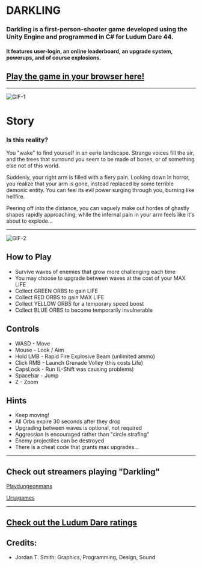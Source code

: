 # DARKLING
### Darkling is a first-person-shooter game developed using the Unity Engine and programmed in C# for Ludum Dare 44. 
#### It features user-login, an online leaderboard, an upgrade system, powerups, and of course explosions.
## [Play the game in your browser here!](https://jordantanner.itch.io/darkling)
--------------------
![GIF-1](https://user-images.githubusercontent.com/50030252/123884581-2d24f400-d911-11eb-80b1-aa782607e894.gif)

# Story
### Is this reality?

You "wake" to find yourself in an eerie landscape.  Strange voices fill the air, and the 
trees that surround you seem to be made of bones, or of something else not of this world.

Suddenly, your right arm is filled with a fiery pain.  Looking down in horror, you realize that your arm is gone,
instead replaced by some terrible demonic entity.  You can feel its evil power surging through you, burning like hellfire.  

Peering off into the distance, you can vaguely make out hordes of ghastly shapes rapidly approaching, while the infernal pain in your arm feels like it's about to explode... 
  
--------------------
![GIF-2](https://user-images.githubusercontent.com/50030252/123884612-429a1e00-d911-11eb-9ee0-7797e7cb6a6b.gif)
 
## How to Play
- Survive waves of enemies that grow more challenging each time
- You may choose to upgrade between waves at the cost of your MAX LIFE
- Collect GREEN ORBS to gain LIFE
- Collect RED ORBS to gain MAX LIFE
- Collect YELLOW ORBS for a temporary speed boost
- Collect BLUE ORBS to become temporarily invulnerable

## Controls
- WASD - Move
- Mouse - Look / Aim
- Hold LMB - Rapid Fire Explosive Beam (unlimited ammo)
- Click RMB - Launch Grenade Volley (this costs Life)
- CapsLock - Run  (L-Shift was causing problems)
- Spacebar - Jump
- Z - Zoom

## Hints
- Keep moving!
- All Orbs expire 30 seconds after they drop
- Upgrading between waves is optional, not required
- Aggression is encouraged rather than "circle strafing"
- Enemy projectiles can be destroyed
- There is a cheat code that grants max upgrades...

--------------------------

## Check out streamers playing "Darkling"

[Playdungeonmans](https://www.twitch.tv/videos/421001904?t=02h17m43s)

[Ursagames](https://www.twitch.tv/videos/420044893?t=04h52m23s)

--------------------------
## [Check out the Ludum Dare ratings](https://ldjam.com/events/ludum-dare/44/darkling)

## Credits: 
- Jordan T. Smith:  Graphics, Programming, Design, Sound



